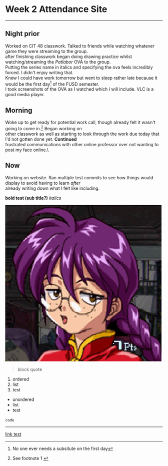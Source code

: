 # Week 2 Attendance Site
---
## Night prior
Worked on CIT 48 classwork. Talked to friends while watching whatever game they were streaming to the group. \
after finishing classwork began doing drawing practice whilst watching/streaming the *Patlabor* OVA to the group. \
Putting the series name in italics and specifying the ova feels incredibly forced. I didn't enjoy writing that. \
Knew I could have work tomorrow but went to sleep rather late because it would be the first day[^1] of the FUSD semester. \
I took screenshots of the OVA as I watched which I will include. VLC is a good media player.

## Morning
Woke up to get ready for potential work call, though already felt it wasn't going to come in.[^2] Began working on \
other classwork as well as starting to look through the work due today that I'd not gotten done yet. **Continued** \
frustrated communications with other online professor over not wanting to post my face online.\

## Now
Working on website. Ran multiple test commits to see how things would display to avoid having to learn *after* \
already writing down what I felt like including.

**bold test (sub title?)**
 *italics*
 
![kohran](kohran.png "kohran alt text")
 >block quote

 1. ordered
 2. list
 3. test

 - unordered 
 - list
 - test

 `code`

 ---

 [link test](https://www.markdownguide.org/cheat-sheet/)

 [^1]: No one ever needs a subsitute on the first day
 [^2]: See footnote 1 [^1]